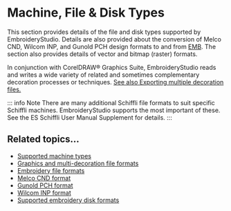 # Machine, File & Disk Types

This section provides details of the file and disk types supported by EmbroideryStudio. Details are also provided about the conversion of Melco CND, Wilcom INP, and Gunold PCH design formats to and from [EMB](../../glossary/glossary). The section also provides details of vector and bitmap (raster) formats.

In conjunction with CorelDRAW® Graphics Suite, EmbroideryStudio reads and writes a wide variety of related and sometimes complementary decoration processes or techniques. [See also Exporting multiple decoration files.](../../Applied/export/Exporting_multiple_decoration_files)

::: info Note
There are many additional Schiffli file formats to suit specific Schiffli machines. EmbroideryStudio supports the most important of these. See the ES Schiffli User Manual Supplement for details.
:::

## Related topics...

- [Supported machine types](Supported_machine_types)
- [Graphics and multi-decoration file formats](Graphics_and_multi-decoration_file_formats)
- [Embroidery file formats](Embroidery_file_formats)
- [Melco CND format](Melco_CND_format)
- [Gunold PCH format](Gunold_PCH_format)
- [Wilcom INP format](Wilcom_INP_format)
- [Supported embroidery disk formats](Supported_embroidery_disk_formats)
